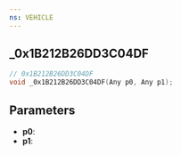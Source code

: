 ```yaml
---
ns: VEHICLE
---
```

## _0x1B212B26DD3C04DF

```c
// 0x1B212B26DD3C04DF
void _0x1B212B26DD3C04DF(Any p0, Any p1);
```


## Parameters
* **p0**: 
* **p1**: 

